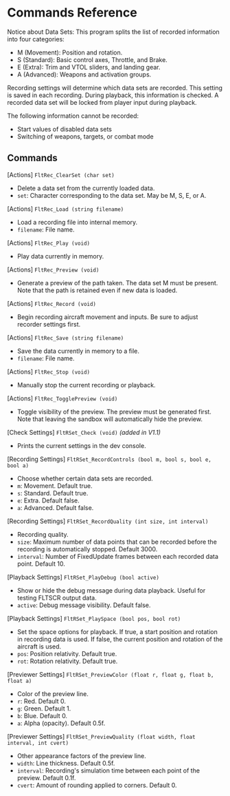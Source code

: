 # Commands Reference

Notice about Data Sets:
This program splits the list of recorded information into four categories:
- M (Movement): Position and rotation.
- S (Standard): Basic control axes, Throttle, and Brake.
- E (Extra): Trim and VTOL sliders, and landing gear.
- A (Advanced): Weapons and activation groups.

Recording settings will determine which data sets are recorded. This setting is saved in each recording. During playback, this information is checked. A recorded data set will be locked from player input during playback.

The following information cannot be recorded:
- Start values of disabled data sets
- Switching of weapons, targets, or combat mode

## Commands

[Actions] `FltRec_ClearSet (char set)`
- Delete a data set from the currently loaded data.
- `set`: Character corresponding to the data set. May be M, S, E, or A.

[Actions] `FltRec_Load (string filename)`
- Load a recording file into internal memory.
- `filename`: File name.

[Actions] `FltRec_Play (void)`
- Play data currently in memory.

[Actions] `FltRec_Preview (void)`
- Generate a preview of the path taken. The data set M must be present. Note that the path is retained even if new data is loaded.

[Actions] `FltRec_Record (void)`
- Begin recording aircraft movement and inputs. Be sure to adjust recorder settings first.

[Actions] `FltRec_Save (string filename)`
- Save the data currently in memory to a file.
- `filename`: File name.

[Actions] `FltRec_Stop (void)`
- Manually stop the current recording or playback.

[Actions] `FltRec_TogglePreview (void)`
- Toggle visibility of the preview. The preview must be generated first. Note that leaving the sandbox will automatically hide the preview.

[Check Settings] `FltRSet_Check (void)` *(added in V1.1)*
- Prints the current settings in the dev console.

[Recording Settings] `FltRSet_RecordControls (bool m, bool s, bool e, bool a)`
- Choose whether certain data sets are recorded.
- `m`: Movement. Default true.
- `s`: Standard. Default true.
- `e`: Extra. Default false.
- `a`: Advanced. Default false.

[Recording Settings] `FltRSet_RecordQuality (int size, int interval)`
- Recording quality.
- `size`: Maximum number of data points that can be recorded before the recording is automatically stopped. Default 3000.
- `interval`: Number of FixedUpdate frames between each recorded data point. Default 10.

[Playback Settings] `FltRSet_PlayDebug (bool active)`
- Show or hide the debug message during data playback. Useful for testing FLTSCR output data.
- `active`: Debug message visibility. Default false.

[Playback Settings] `FltRSet_PlaySpace (bool pos, bool rot)`
- Set the space options for playback. If true, a start position and rotation in recording data is used. If false, the current position and rotation of the aircraft is used.
- `pos`: Position relativity. Default true.
- `rot`: Rotation relativity. Default true.

[Previewer Settings] `FltRSet_PreviewColor (float r, float g, float b, float a)`
- Color of the preview line.
- `r`: Red. Default 0.
- `g`: Green. Default 1.
- `b`: Blue. Default 0.
- `a`: Alpha (opacity). Default 0.5f.

[Previewer Settings] `FltRSet_PreviewQuality (float width, float interval, int cvert)`
- Other appearance factors of the preview line.
- `width`: Line thickness. Default 0.5f.
- `interval`: Recording's simulation time between each point of the preview. Default 0.1f.
- `cvert`: Amount of rounding applied to corners. Default 0.
